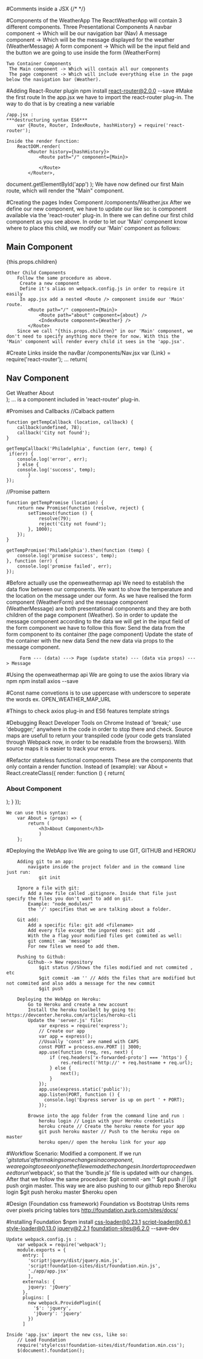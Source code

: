 #Comments inside a JSX
    {/* */}

#Components of the WeatherApp
    The ReactWeatherApp will contain 3 different components.
     Three Presentational Components
      A navbar component -> Which will be our navigation bar (Nav)
      A message component -> Which will be the message displayed for the weather (WeatherMessage) 
      A form component -> Which will be the input field and the button we are going to use inside the form (WeatherForm)

    Two Container Components
     The Main component -> Which will contain all our components
     The page component -> Which will include everything else in the page below the navigation bar (Weather).
#Adding React-Router plugin
    npm install react-router@2.0.0 --save
#Make the first route
    In the app.jsx we have to import the react-router plug-in. The way to do that is by creating a new variable 

    /app.jsx : 
    ***destructuring syntax ES6***
        var {Route, Router, IndexRoute, hashHistory} = require('react-router');

    Inside the render function: 
        ReactDOM.render(
            <Router history={hashHistory}>
                <Route path="/" component={Main}>

                </Route>
            </Router>,
  document.getElementById('app')
);
    We have now defined our first Main route, which will render the "Main" component. 


#Creating the pages
    Index Component
        /components/Weather.jsx
        After we define our new component, we have to update our <Router> like so: 
                <Router history={hashHistory}>
                    <Route path="/" component={Main}>
                        <IndexRoute component={Weather} />
                    </Route>
                 </Router>
        <IndexRoute> is component available via the 'react-router' plug-in. In there we can define our first child component as you see above.
        In order to let our 'Main' component know where to place this child, 
        we modify our 'Main' component as follows: 
                            <Nav /> 
                    <h2>Main Component</h2>
                    {this.props.children}

    Other Child Components
        Follow the same procedure as above. 
         Create a new component
         Define it's alias on webpack.config.js in order to require it easily
         In app.jsx add a nested <Route /> component inside our 'Main' route. 
            <Route path="/" component={Main}>
                <Route path="about" component={about} />
                <IndexRoute component={Weather} />
            </Route>
        Since we call "{this.props.children}" in our 'Main' component, we don't need to specify anything more there for now. With this the 'Main' component will render every child it sees in the 'app.jsx'.

#Create Links inside the navBar
    /components/Nav.jsx
        var {Link} = require('react-router');
        ...
        return(
            <div>
                <h2>Nav Component</h2>
                <Link to="/">Get Weather</Link>
                <Link to="/about">About</Link>
            </div>
            );
        ...
    <Link /> is a component included in 'react-router' plug-in.

#Promises and Callbacks
    //Calback pattern

    function getTempCallback (location, callback) {
        callback(undefined, 78);
        callback('City not found');
    }

    getTempCallback('Philadelphia', function (err, temp) {
     if(err) {
        console.log('error', err);
        } else {
        console.log('success', temp);
            }
    });

//Promise pattern

    function getTempPromise (location) {
        return new Promise(function (resolve, reject) {
            setTimeout(function () {
                resolve(79);
                reject('City not found');
            }, 1000);
        });
    }

    getTempPromise('Philadelphia').then(function (temp) {
        console.log('promise success', temp);
    }, function (err) {
        console.log('promise failed', err);
    }); 


#Before actually use the openweathermap api
    We need to establish the data flow between our components.
        We want to show the temperature and the location on the message under our form. As we have realised the form component (WeatherForm) and the message component (WeatherMessage) are both presentational components and they are both children of the page component (Weather). So in order to update the message component according to the data we will get in the input field of the form component we have to follow this flow: 
          Send the data from the form component to its container (the page component)
         Update the state of the container with the new data
         Send the new data via props to the message component. 

         Form --- (data) ---> Page (update state) --- (data via props) ---> Message

#Using the openweathermap api
    We are going to use the axios library via npm
        npm install axios --save

#Const
    name convetions is to use uppercase with underscore to seperate the words
    ex. OPEN_WEATHER_MAP_URL


#Things to check
    axios plug-in
    and ES6 features template strings

#Debugging
    React Developer Tools on Chrome
    Instead of 'break;' use 'debugger;' anywhere in the code in order to stop there and check.
    Source maps are usefull to return your transpiled code (your code gets translated through Webpack now, in order to be readable from the browsers). With source maps it is easier to track your errors.

#Refactor stateless functional components
    These are the components that only contain a render function. 
    Instead of (example): 
        var About = React.createClass({
            render: function () {
                return(
                    <h3>About Component</h3>
                );
            }
            });

    We can use this syntax: 
        var About = (props) => {
            return (
                <h3>About Component</h3>
                )
        };


#Deploying the WebApp live
    We are going to use GIT, GITHUB and HEROKU
    
        Adding git to an app:
            navigate inside the project folder and in the command line just run: 
                git init

        Ignore a file with git:
            Add a new file called .gitignore. Inside that file just specify the files you don't want to add on git. 
            Example: "node_modules/" 
            the '/' specifies that we are talking about a folder.

        Git add:
            Add a specific file: git add <filename>
            Add every file except the ingored ones: git add .
            With the a flag your modified files get commited as well: 
            git commit -am 'message'
            For new files we need to add them.

        Pushing to Github:
            Github--> New repository
                $git status //Shows the files modified and not commited , etc
                $git commit -am '' // Adds the files that are modified but not commited and also adds a message for the new commit
                $git push

        Deploying the WebApp on Heroku: 
            Go to Heroku and create a new account
            Install the heroku toolbelt by going to: https://devcenter.heroku.com/articles/heroku-cli
            Update the 'server.js' file:
                var express = require('express');
                // Create our app
                var app = express();
                //Usually 'const' are named with CAPS
                const PORT = process.env.PORT || 3000;
                app.use(function (req, res, next) {
                    if (req.headers['x-forwarded-proto'] === 'https') {
                        res.redirect('http://' + req.hostname + req.url);
                    } else {
                        next();
                    }
                });
                app.use(express.static('public'));
                app.listen(PORT, function () {
                  console.log('Express server is up on port ' + PORT);
                });

            Browse into the app folder from the command line and run :
                heroku login // Login with your Heroku credentials
                heroku create // Create the heroku remote for your app
                git push heroku master // Push to the heroku repo on master
                heroku open// open the heroku link for your app
#Workflow
    Scenario: Modified a component.
        If we run '$git status' after making some changes in a component, we are going to see only one the file we made the changes in. In order to proceed we need to run '$webpack', so that the 'bundle.js' file is updated with our changes. After that we follow the same procedure: 
            $git commit -am ''
            $git push // ||git push orgin master. This way we are also pushing to our github repo
            $heroku login
            $git push heroku master
            $heroku open

#Design (Foundation css framework)
    Foundation vs Bootstrap
        Units rems over pixels
        pricing tables
        tors
    http://foundation.zurb.com/sites/docs/

#Installing Foundation
    $npm install css-loader@0.23.1 script-loader@0.6.1 style-loader@0.13.0 jquery@2.2.1 foundation-sites@6.2.0 --save-dev

    Update webpack.config.js : 
        var webpack = require('webpack');
        module.exports = {
          entry: [
            'script!jquery/dist/jquery.min.js',
            'script!foundation-sites/dist/foundation.min.js',
            './app/app.jsx'
            ],
          externals: {
            jquery: 'jQuery'
          },
          plugins: [
            new webpack.ProvidePlugin({
              '$': 'jquery',
              'jQuery': 'jquery'
            })
          ]

    Inside 'app.jsx' import the new css, like so:
        // Load Foundation
        require('style!css!foundation-sites/dist/foundation.min.css');
        $(document).foundation();

